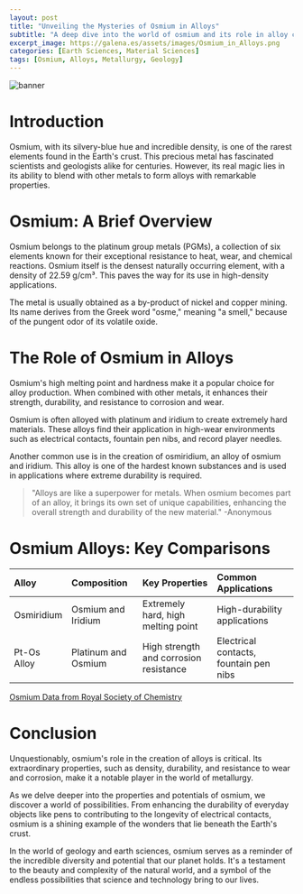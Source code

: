 ```yaml
---
layout: post
title: "Unveiling the Mysteries of Osmium in Alloys"
subtitle: "A deep dive into the world of osmium and its role in alloy creation."
excerpt_image: https://galena.es/assets/images/Osmium_in_Alloys.png
categories: [Earth Sciences, Material Sciences]
tags: [Osmium, Alloys, Metallurgy, Geology]
---
```

![banner](https://galena.es/assets/images/Osmium_in_Alloys.png "Image exploring the role of osmium in the creation of alloys, highlighting its unique properties and importance in metallurgy and material science.")

# Introduction

Osmium, with its silvery-blue hue and incredible density, is one of the rarest elements found in the Earth's crust. This precious metal has fascinated scientists and geologists alike for centuries. However, its real magic lies in its ability to blend with other metals to form alloys with remarkable properties. 

# Osmium: A Brief Overview

Osmium belongs to the platinum group metals (PGMs), a collection of six elements known for their exceptional resistance to heat, wear, and chemical reactions. Osmium itself is the densest naturally occurring element, with a density of 22.59 g/cm³. This paves the way for its use in high-density applications.

The metal is usually obtained as a by-product of nickel and copper mining. Its name derives from the Greek word "osme," meaning "a smell," because of the pungent odor of its volatile oxide.

# The Role of Osmium in Alloys

Osmium's high melting point and hardness make it a popular choice for alloy production. When combined with other metals, it enhances their strength, durability, and resistance to corrosion and wear.

Osmium is often alloyed with platinum and iridium to create extremely hard materials. These alloys find their application in high-wear environments such as electrical contacts, fountain pen nibs, and record player needles.

Another common use is in the creation of osmiridium, an alloy of osmium and iridium. This alloy is one of the hardest known substances and is used in applications where extreme durability is required.

> "Alloys are like a superpower for metals. When osmium becomes part of an alloy, it brings its own set of unique capabilities, enhancing the overall strength and durability of the new material." -Anonymous

# Osmium Alloys: Key Comparisons

| Alloy       | Composition          | Key Properties  | Common Applications  |
| :------------- |:-------------| :-----| :-----|
| Osmiridium      | Osmium and Iridium | Extremely hard, high melting point | High-durability applications |
| Pt-Os Alloy      | Platinum and Osmium      |   High strength and corrosion resistance | Electrical contacts, fountain pen nibs |

[Osmium Data from Royal Society of Chemistry](https://www.rsc.org/periodic-table/element/76/osmium)

# Conclusion

Unquestionably, osmium's role in the creation of alloys is critical. Its extraordinary properties, such as density, durability, and resistance to wear and corrosion, make it a notable player in the world of metallurgy.

As we delve deeper into the properties and potentials of osmium, we discover a world of possibilities. From enhancing the durability of everyday objects like pens to contributing to the longevity of electrical contacts, osmium is a shining example of the wonders that lie beneath the Earth's crust.

In the world of geology and earth sciences, osmium serves as a reminder of the incredible diversity and potential that our planet holds. It's a testament to the beauty and complexity of the natural world, and a symbol of the endless possibilities that science and technology bring to our lives.